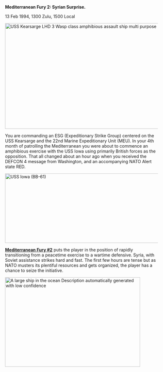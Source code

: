 **Mediterranean Fury 2: Syrian Surprise.**

13 Feb 1994, 1300 Zulu, 1500 Local

<img src="/assets\images\aar\mf\mf2\media\image1.jpeg" style="width:6.45833in;height:3.62213in" alt="USS Kearsarge LHD 3 Wasp class amphibious assault ship multi purpose US Navy" />

You are commanding an ESG (Expeditionary Strike Group) centered on the
USS Kearsarge and the 22nd Marine Expeditionary Unit (MEU). In your 4th
month of patrolling the Mediterranean you were about to commence an
amphibious exercise with the USS Iowa using primarily British forces as
the opposition. That all changed about an hour ago when you received the
DEFCON 4 message from Washington, and an accompanying NATO Alert state
RED.

<img src="/assets\images\aar\mf\mf2\media\image2.jpeg" style="width:6.64596in;height:2.39097in" alt="USS Iowa (BB-61)" />

**<u>Mediterranean Fury \#2</u>** puts the player in the position of
rapidly transitioning from a peacetime exercise to a wartime defensive.
Syria, with Soviet assistance strikes hard and fast. The first few hours
are tense but as NATO musters its plentiful resources and gets
organized, the player has a chance to seize the initiative.

<img src="/assets\images\aar\mf\mf2\media\image3.jpeg" style="width:4.63456in;height:3.07292in" alt="A large ship in the ocean Description automatically generated with low confidence" />
